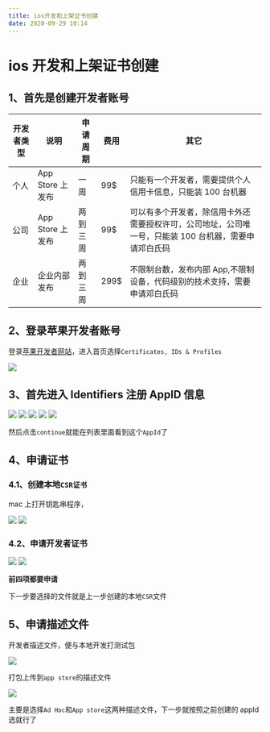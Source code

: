 ```yaml
---
title: ios开发和上架证书创建
date: 2020-09-29 10:14
---
```


# ios 开发和上架证书创建

## 1、首先是创建开发者账号

| 开发者类型 | 说明             | 申请周期 | 费用  | 其它                                                                                                  |
| ---------- | ---------------- | -------- | ----- | ----------------------------------------------------------------------------------------------------- |
| 个人       | App Store 上发布 | 一周     | 99\$  | 只能有一个开发者，需要提供个人信用卡信息，只能装 100 台机器                                           |
| 公司       | App Store 上发布 | 两到三周 | 99\$  | 可以有多个开发者，除信用卡外还需要授权许可，公司地址，公司唯一号，只能装 100 台机器，需要申请邓白氏码 |
| 企业       | 企业内部发布     | 两到三周 | 299\$ | 不限制台数，发布内部 App,不限制设备，代码级别的技术支持，需要申请邓白氏码                             |

## 2、登录苹果开发者账号

登录[苹果开发者网站](https://developer.apple.com/account)，进入首页选择`Certificates, IDs & Profiles`

  <!-- ![首页](/devneeds/首页.png) -->
  <img src="../../assets/devneeds/首页.png"/>

## 3、首先进入 Identifiers 注册 AppID 信息

  <img src="../../assets/devneeds/20200708092721191.png"/>
  <img src="../../assets/devneeds/20200708093249764.png"/>
  <img src="../../assets/devneeds/20200708093417573.png"/>
  <img src="../../assets/devneeds/20200708093716637.png"/>
  <img src="../../assets/devneeds/20200708094923951.png"/>

然后点击`continue`就能在列表里面看到这个`AppId`了

## 4、申请证书

### 4.1、创建本地`CSR证书`

mac 上打开钥匙串程序，

  <img src="../../assets/devneeds/20200708104329444.png"/>
  <img src="../../assets/devneeds/钥匙串访问.png"/>

### 4.2、申请开发者证书

  <img src="../../assets/devneeds/新建Certificates.png"/>
  <img src="../../assets/devneeds/选择开发者类型.png"/>

**前四项都要申请**

下一步要选择的文件就是上一步创建的本地`CSR`文件

## 5、申请描述文件

开发者描述文件，便与本地开发打测试包

<!-- ![创建开发描述文件](/devneeds/创建开发证书.png) -->
<img src="../../assets/devneeds/创建开发证书.png"/>

打包上传到`app store`的描述文件

<!-- ![创建开发描述文件](/devneeds/创建上架证书.png) -->
<img src="../../assets/devneeds/创建上架证书.png"/>

主要是选择`Ad Hoc`和`App store`这两种描述文件，下一步就按照之前创建的 appId 选就行了
